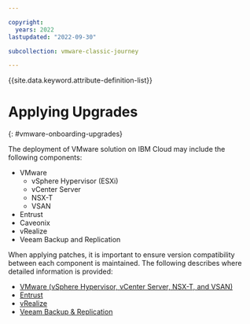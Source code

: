 ```yaml
---

copyright:
  years: 2022
lastupdated: "2022-09-30"

subcollection: vmware-classic-journey

---
```


{{site.data.keyword.attribute-definition-list}}

# Applying Upgrades
{: #vmware-onboarding-upgrades}



The deployment of VMware solution on IBM Cloud may include the following components: 

* VMware
  * vSphere Hypervisor (ESXi) 
  * vCenter Server
  * NSX-T
  * VSAN
* Entrust
* Caveonix
* vRealize 
* Veeam Backup and Replication



When applying patches, it is important to ensure version compatibility between each component is maintained. The following  describes where detailed information is provided:


* [VMware (vSphere Hypervisor, vCenter Server, NSX-T, and VSAN)](https://interopmatrix.vmware.com/Interoperability?col=1,&row=2,%26670,%26175,%2688,%26116,&isHideGenSupported=true&isHideTechSupported=true&isHideCompatible=false&isHideNTCompatible=false&isHideIncompatible=true&isHideNotSupported=true&isCollection=false)
* [Entrust](https://my.hytrust.com/s/article/KB10127)
* [vRealize](https://interopmatrix.vmware.com/Interoperability?col=1,&row=2,%26670,%26175,%2688,%26116,&isHideGenSupported=true&isHideTechSupported=true&isHideCompatible=false&isHideNTCompatible=false&isHideIncompatible=true&isHideNotSupported=true&isCollection=false)
* [Veeam Backup & Replication](https://www.veeam.com/kb2443)

